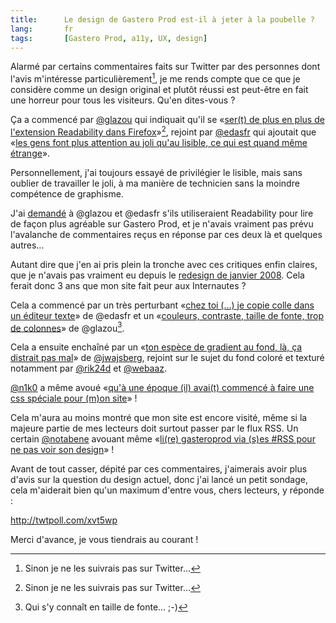```yaml
---
title:      Le design de Gastero Prod est-il à jeter à la poubelle ?
lang:       fr
tags:       [Gastero Prod, a11y, UX, design]
---
```


Alarmé par certains commentaires faits sur Twitter par des personnes dont l'avis m'intéresse particulièrement[^1], je me rends compte que ce que je considère comme un design original et plutôt réussi est peut-être en fait une horreur pour tous les visiteurs. Qu'en dites-vous ?

[^1]: Sinon je ne les suivrais pas sur Twitter…

Ça a commencé par [@glazou](http://twitter.com/glazou) qui indiquait qu'il se «[ser(t) de plus en plus de l'extension Readability dans Firefox](http://twitter.com/glazou/statuses/30925819798884352)»[^1], rejoint par [@edasfr](http://twitter.com/edasfr) qui ajoutait que «[les gens font plus attention au joli qu'au lisible, ce qui est quand même étrange](http://twitter.com/edasfr/statuses/30926641555308544)».

Personnellement, j'ai toujours essayé de privilégier le lisible, mais sans oublier de travailler le joli, à ma manière de technicien sans la moindre compétence de graphisme.

J'ai [demandé](http://twitter.com/nhoizey/statuses/30930128015990784) à @glazou et @edasfr s'ils utiliseraient Readability pour lire de façon plus agréable sur Gastero Prod, et je n'avais vraiment pas prévu l'avalanche de commentaires reçus en réponse par ces deux là et quelques autres…

Autant dire que j'en ai pris plein la tronche avec ces critiques enfin claires, que je n'avais pas vraiment eu depuis le [redesign de janvier 2008](/2008/01/gastero-prod-08-beaucoup-plus-de-changements-que-les-simples-realignements-progressifs-precedents.html). Cela ferait donc 3 ans que mon site fait peur aux Internautes ?

Cela a commencé par un très perturbant «[chez toi (…) je copie colle dans un éditeur texte](http://twitter.com/edasfr/statuses/30930279979814912)» de @edasfr et un «[couleurs, contraste, taille de fonte, trop de colonnes](http://twitter.com/glazou/statuses/30930642321543168)» de @glazou[^2].

Cela a ensuite enchaîné par un «[ton espèce de gradient au fond, là, ça distrait pas mal](http://twitter.com/jwajsberg/statuses/30934870620381184)» de [@jwajsberg](http://twitter.com/jwajsberg), rejoint sur le sujet du fond coloré et texturé notamment par [@rik24d](http://twitter.com/rik24d/statuses/30937251412180992) et [@webaaz](http://twitter.com/webaaz/statuses/30939613216374784).

[@n1k0](http://twitter.com/n1k0) a même avoué «[qu'à une époque (il) avai(t) commencé à faire une css spéciale pour (m)on site](http://twitter.com/n1k0/statuses/30943803951030272)» !

Cela m'aura au moins montré que mon site est encore visité, même si la majeure partie de mes lecteurs doit surtout passer par le flux RSS. Un certain [@notabene](http://twitter.com/notabene) avouant même «[li(re) gasteroprod via (s)es #RSS pour ne pas voir son design](http://twitter.com/notabene/statuses/30938821579247616)» !

Avant de tout casser, dépité par ces commentaires, j'aimerais avoir plus d'avis sur la question du design actuel, donc j'ai lancé un petit sondage, cela m'aiderait bien qu'un maximum d'entre vous, chers lecteurs, y réponde :

<http://twtpoll.com/xvt5wp>

Merci d'avance, je vous tiendrais au courant !

[^1]: L'extension [Readability](https://addons.mozilla.org/fr/firefox/addon/readability/) permet de lire les contenus Web en retirant l'habillage des pages.

[^2]: Qui s'y connaît en taille de fonte… ;-)
